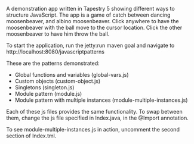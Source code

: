 A demonstration app written in Tapestry 5 showing different ways to structure JavaScript.
The app is a game of catch between dancing moosenbeaver, and albino moosenbeaver. Click
anywhere to have the moosenbeaver with the ball move to the cursor location. Click the
other moosenbeaver to have him throw the ball.

To start the application, run the jetty:run maven goal and navigate to
http://localhost:8080/javascriptpatterns

These are the patterns demonstrated:

+ Global functions and variables (global-vars.js)
+ Custom objects (custom-object.js)
+ Singletons (singleton.js)
+ Module pattern (module.js)
+ Module pattern with multiple instances (module-multiple-instances.js)

Each of these js files provides the same functionality. To swap between them, change the js
file specified in Index.java, in the @Import annotation.

To see module-multiple-instances.js in action, uncomment the second section of Index.tml.